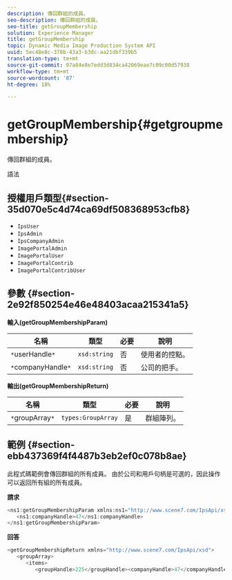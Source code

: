 ```yaml
---
description: 傳回群組的成員。
seo-description: 傳回群組的成員。
seo-title: getGroupMembership
solution: Experience Manager
title: getGroupMembership
topic: Dynamic Media Image Production System API
uuid: 5ec48e8c-378b-43a3-b3dc-aa21dbf339b5
translation-type: tm+mt
source-git-commit: 97a84e8e7edd3d834ca42069eae7c09c00d57938
workflow-type: tm+mt
source-wordcount: '87'
ht-degree: 18%

---
```



# getGroupMembership{#getgroupmembership}

傳回群組的成員。

語法

## 授權用戶類型{#section-35d070e5c4d74ca69df508368953cfb8}

* `IpsUser`
* `IpsAdmin`
* `IpsCompanyAdmin`
* `ImagePortalAdmin`
* `ImagePortalUser`
* `ImagePortalContrib`
* `ImagePortalContribUser`

## 參數 {#section-2e92f850254e46e48403acaa215341a5}

**輸入(getGroupMembershipParam)**

| 名稱 | 類型 | 必要 | 說明 |
|---|---|---|---|
| `*`userHandle`*` | `xsd:string` | 否 | 使用者的控點。 |
| `*`companyHandle`*` | `xsd:string` | 否 | 公司的把手。 |

**輸出(getGroupMembershipReturn)**

| 名稱 | 類型 | 必要 | 說明 |
|---|---|---|---|
| `*`groupArray`*` | `types:GroupArray` | 是 | 群組陣列。 |

## 範例 {#section-ebb437369f4f4487b3eb2ef0c078b8ae}

此程式碼範例會傳回群組的所有成員。 由於公司和用戶句柄是可選的，因此操作可以返回所有組的所有成員。

**請求**

```java
<ns1:getGroupMembershipParam xmlns:ns1="http://www.scene7.com/IpsApi/xsd">
   <ns1:companyHandle>47</ns1:companyHandle>
</ns1:getGroupMembershipParam>
```

**回答**

```java
<getGroupMembershipReturn xmlns="http://www.scene7.com/IpsApi/xsd">
   <groupArray>
      <items>
         <groupHandle>225</groupHandle><companyHandle>47</companyHandle><name>MyGroup</name><isSystemDefined>false</isSystemDefined></items></groupArray></getGroupMembershipReturn>
```

